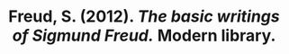 ---
title: Freud, S. (2012). _The basic writings of Sigmund Freud._ Modern library.
url: libro/bibliografia/2012-freud-s
---